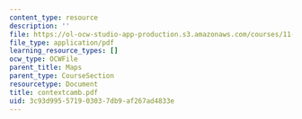 ```yaml
---
content_type: resource
description: ''
file: https://ol-ocw-studio-app-production.s3.amazonaws.com/courses/11-332j-urban-design-fall-2003/3c93d995571903037db9af267ad4833e_contextcamb.pdf
file_type: application/pdf
learning_resource_types: []
ocw_type: OCWFile
parent_title: Maps
parent_type: CourseSection
resourcetype: Document
title: contextcamb.pdf
uid: 3c93d995-5719-0303-7db9-af267ad4833e
---
```

